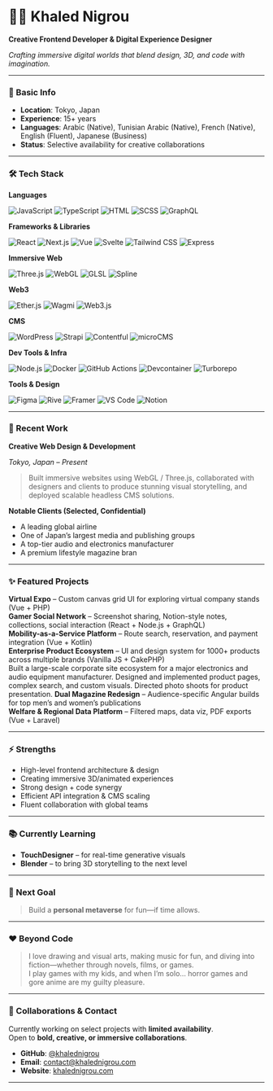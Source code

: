# 👨‍💻 Khaled Nigrou

**Creative Frontend Developer & Digital Experience Designer**

*Crafting immersive digital worlds that blend design, 3D, and code with imagination.*

---

### 🧠 Basic Info
- **Location**: Tokyo, Japan  
- **Experience**: 15+ years  
- **Languages**: Arabic (Native), Tunisian Arabic (Native), French (Native), English (Fluent), Japanese (Business)  
- **Status**: Selective availability for creative collaborations

---

### 🛠️ Tech Stack

**Languages**

![JavaScript](https://img.shields.io/badge/-JavaScript-F7DF1E?logo=javascript&logoColor=black)
![TypeScript](https://img.shields.io/badge/-TypeScript-3178C6?logo=typescript&logoColor=white)
![HTML](https://img.shields.io/badge/-HTML5-E34F26?logo=html5&logoColor=white)
![SCSS](https://img.shields.io/badge/-SCSS-CC6699?logo=sass&logoColor=white)
![GraphQL](https://img.shields.io/badge/-GraphQL-E10098?logo=graphql&logoColor=white)

**Frameworks & Libraries**

![React](https://img.shields.io/badge/-React-61DAFB?logo=react&logoColor=black)
![Next.js](https://img.shields.io/badge/-Next.js-000000?logo=next.js)
![Vue](https://img.shields.io/badge/-Vue-4FC08D?logo=vue.js&logoColor=white)
![Svelte](https://img.shields.io/badge/-Svelte-FF3E00?logo=svelte&logoColor=white)
![Tailwind CSS](https://img.shields.io/badge/-Tailwind%20CSS-38B2AC?logo=tailwind-css&logoColor=white)
![Express](https://img.shields.io/badge/-Express-000000?logo=express)

**Immersive Web**

![Three.js](https://img.shields.io/badge/-Three.js-000000?logo=three.js)
![WebGL](https://img.shields.io/badge/-WebGL-990000?logo=webgl)
![GLSL](https://img.shields.io/badge/-GLSL-5566aa)
![Spline](https://img.shields.io/badge/-Spline-00B2FF)

**Web3**

![Ether.js](https://img.shields.io/badge/-Ether.js-5C1F9A)
![Wagmi](https://img.shields.io/badge/-Wagmi-1E1E1E)
![Web3.js](https://img.shields.io/badge/-Web3.js-F16822)

**CMS**

![WordPress](https://img.shields.io/badge/-WordPress-21759B?logo=wordpress&logoColor=white)
![Strapi](https://img.shields.io/badge/-Strapi-4945FF?logo=strapi&logoColor=white)
![Contentful](https://img.shields.io/badge/-Contentful-2478CC?logo=contentful&logoColor=white)
![microCMS](https://img.shields.io/badge/-microCMS-FF9800)

**Dev Tools & Infra**

![Node.js](https://img.shields.io/badge/-Node.js-339933?logo=node.js&logoColor=white)
![Docker](https://img.shields.io/badge/-Docker-2496ED?logo=docker&logoColor=white)
![GitHub Actions](https://img.shields.io/badge/-GitHub%20Actions-2088FF?logo=github-actions&logoColor=white)
![Devcontainer](https://img.shields.io/badge/-Devcontainer-007ACC)
![Turborepo](https://img.shields.io/badge/-Turborepo-1E1E1E)

**Tools & Design**

![Figma](https://img.shields.io/badge/-Figma-F24E1E?logo=figma&logoColor=white)
![Rive](https://img.shields.io/badge/-Rive-000000?logo=rive)
![Framer](https://img.shields.io/badge/-Framer-0055FF?logo=framer&logoColor=white)
![VS Code](https://img.shields.io/badge/-VSCode-007ACC?logo=visual-studio-code&logoColor=white)
![Notion](https://img.shields.io/badge/-Notion-000000?logo=notion)

---

### 🚀 Recent Work

**Creative Web Design & Development**

*Tokyo, Japan – Present*  
> Built immersive websites using WebGL / Three.js, collaborated with designers and clients to produce stunning visual storytelling, and deployed scalable headless CMS solutions.

**Notable Clients (Selected, Confidential)**

- A leading global airline  
- One of Japan’s largest media and publishing groups  
- A top-tier audio and electronics manufacturer  
- A premium lifestyle magazine bran

---

### ✨ Featured Projects

**Virtual Expo** – Custom canvas grid UI for exploring virtual company stands (Vue + PHP)  
**Gamer Social Network** – Screenshot sharing, Notion-style notes, collections, social interaction (React + Node.js + GraphQL)  
**Mobility-as-a-Service Platform** – Route search, reservation, and payment integration (Vue + Kotlin)  
**Enterprise Product Ecosystem** – UI and design system for 1000+ products across multiple brands (Vanilla JS + CakePHP)  
Built a large-scale corporate site ecosystem for a major electronics and audio equipment manufacturer. Designed and implemented product pages, complex search, and custom visuals. Directed photo shoots for product presentation.
**Dual Magazine Redesign** – Audience-specific Angular builds for top men’s and women’s publications  
**Welfare & Regional Data Platform** – Filtered maps, data viz, PDF exports (Vue + Laravel)

---

### ⚡ Strengths

- High-level frontend architecture & design
- Creating immersive 3D/animated experiences
- Strong design + code synergy
- Efficient API integration & CMS scaling
- Fluent collaboration with global teams

---

### 📚 Currently Learning
- **TouchDesigner** – for real-time generative visuals  
- **Blender** – to bring 3D storytelling to the next level

---

### 🎯 Next Goal
> Build a **personal metaverse** for fun—if time allows.

---

### ❤️ Beyond Code
> I love drawing and visual arts, making music for fun, and diving into fiction—whether through novels, films, or games.  
> I play games with my kids, and when I’m solo… horror games and gore anime are my guilty pleasure.

---

### 🤝 Collaborations & Contact

Currently working on select projects with **limited availability**.  
Open to **bold, creative, or immersive collaborations**.

- **GitHub**: [@khalednigrou](https://github.com/khalednigrou)  
- **Email**: [contact@khalednigrou.com](mailto:contact@khalednigrou.com)  
- **Website**: [khalednigrou.com](https://khalednigrou.com)

---
